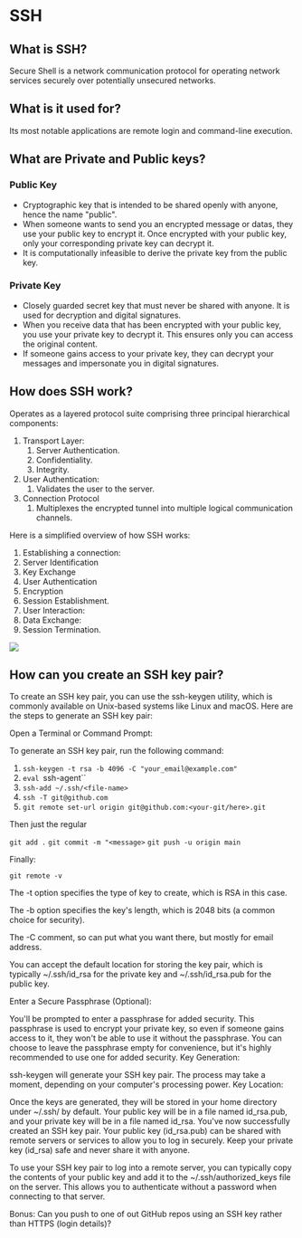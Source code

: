 # SSH

## What is SSH? 

Secure Shell is a network communication protocol for operating network services securely over potentially unsecured networks.

## What is it used for?

Its most notable applications are remote login and command-line execution.

## What are Private and Public keys?

### Public Key

- Cryptographic key that is intended to be shared openly with anyone, hence the name "public".
- When someone wants to send you an encrypted message or datas, they use your public key to encrypt it. Once encrypted with your public key, only your corresponding private key can decrypt it.
- It is computationally infeasible to derive the private key from the public key.

### Private Key

- Closely guarded secret key that must never be shared with anyone. It is used for decryption and digital signatures.
- When you receive data that has been encrypted with your public key, you use your private key to decrypt it. This ensures only you can access the original content.
- If someone gains access to your private key, they can decrypt your messages and impersonate you in digital signatures.

## How does SSH work?

Operates as a layered protocol suite comprising three principal hierarchical components:
1. Transport Layer:
   1. Server Authentication.
   2. Confidentiality.
   3. Integrity.
2. User Authentication:
   1. Validates the user to the server.
3. Connection Protocol
    1. Multiplexes the encrypted tunnel into multiple logical communication channels.

Here is a simplified overview of how SSH works:

1. Establishing a connection:
2. Server Identification
3. Key Exchange
4. User Authentication
5. Encryption
6. Session Establishment.
7. User Interaction:
8. Data Exchange:
9. Session Termination.



![](C:\Users\Andre\Pictures\encryption.png)

## How can you create an SSH key pair?

To create an SSH key pair, you can use the ssh-keygen utility, which is commonly available on Unix-based systems like Linux and macOS. Here are the steps to generate an SSH key pair:

Open a Terminal or Command Prompt:

To generate an SSH key pair, run the following command:

[//]: # (```git config --global url."git@github.com:".insteadOf "https://github.com/"```)

1. `ssh-keygen -t rsa -b 4096 -C "your_email@example.com"`
2. `eval `ssh-agent``
3. `ssh-add ~/.ssh/<file-name>`
4. `ssh -T git@github.com`
5. `git remote set-url origin git@github.com:<your-git/here>.git`

Then just the regular

`git add .`
`git commit -m "<message>`
`git push -u origin main`

Finally:

`git remote -v`


The -t option specifies the type of key to create, which is RSA in this case.

The -b option specifies the key's length, which is 2048 bits (a common choice for security).

The -C comment, so can put what you want there, but mostly for email address.

You can accept the default location for storing the key pair, which is typically ~/.ssh/id_rsa for the private key and ~/.ssh/id_rsa.pub for the public key.

Enter a Secure Passphrase (Optional):

You'll be prompted to enter a passphrase for added security. This passphrase is used to encrypt your private key, so even if someone gains access to it, they won't be able to use it without the passphrase.
You can choose to leave the passphrase empty for convenience, but it's highly recommended to use one for added security.
Key Generation:

ssh-keygen will generate your SSH key pair. The process may take a moment, depending on your computer's processing power.
Key Location:

Once the keys are generated, they will be stored in your home directory under ~/.ssh/ by default.
Your public key will be in a file named id_rsa.pub, and your private key will be in a file named id_rsa.
You've now successfully created an SSH key pair. Your public key (id_rsa.pub) can be shared with remote servers or services to allow you to log in securely. Keep your private key (id_rsa) safe and never share it with anyone.

To use your SSH key pair to log into a remote server, you can typically copy the contents of your public key and add it to the ~/.ssh/authorized_keys file on the server. This allows you to authenticate without a password when connecting to that server.



Bonus: Can you push to one of out GitHub repos using an SSH key rather than HTTPS (login details)?
